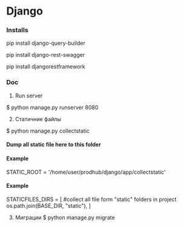 Django
========================

### Installs

pip install django-query-builder

pip install django-rest-swagger

pip install djangorestframework

### Doc

1) Run server

$ python manage.py runserver 8080

2) Статичние файлы

$ python manage.py collectstatic

#### Dump all static file here to this folder

#### Example
STATIC_ROOT = '/home/user/prodhub/django/app/collectstatic'

#### Example
STATICFILES_DIRS = [
    #collect all file form "static" folders in project
    os.path.join(BASE_DIR, "static"),
]

3) Миграции
$ python manage.py migrate

